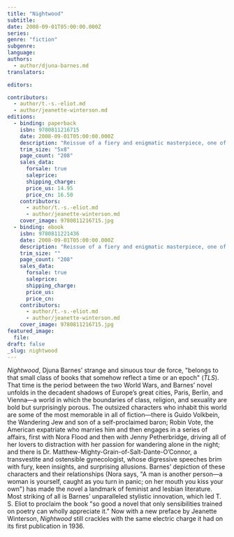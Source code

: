 ```yaml
---
title: "Nightwood"
subtitle:
date: 2008-09-01T05:00:00.000Z
series:
genre: "fiction"
subgenre:
language:
authors:
  - author/djuna-barnes.md
translators:

editors:

contributors:
  - author/t.-s.-eliot.md
  - author/jeanette-winterson.md
editions:
  - binding: paperback
    isbn: 9780811216715
    date: 2008-09-01T05:00:00.000Z
    description: "Reissue of a fiery and enigmatic masterpiece, one of the greatest novels of the Modernist era "
    trim_size: "5x8"
    page_count: "208"
    sales_data:
      forsale: true
      saleprice:
      shipping_charge:
      price_us: 14.95
      price_cn: 16.50
    contributors:
      - author/t.-s.-eliot.md
      - author/jeanette-winterson.md
    cover_image: 9780811216715.jpg
  - binding: ebook
    isbn: 9780811221436
    date: 2008-09-01T05:00:00.000Z
    description: "Reissue of a fiery and enigmatic masterpiece, one of the greatest novels of the Modernist era "
    trim_size: ""
    page_count: "208"
    sales_data:
      forsale: true
      saleprice:
      shipping_charge:
      price_us:
      price_cn:
    contributors:
      - author/t.-s.-eliot.md
      - author/jeanette-winterson.md
    cover_image: 9780811216715.jpg
featured_image:
  file:
draft: false
_slug: nightwood
---
```


_Nightwood_, Djuna Barnes’ strange and sinuous tour de force, "belongs to that small class of books that somehow reflect a time or an epoch" (_TLS_). That time is the period between the two World Wars, and Barnes’ novel unfolds in the decadent shadows of Europe’s great cities, Paris, Berlin, and Vienna—a world in which the boundaries of class, religion, and sexuality are bold but surprisingly porous. The outsized characters who inhabit this world are some of the most memorable in all of fiction—there is Guido Volkbein, the Wandering Jew and son of a self-proclaimed baron; Robin Vote, the American expatriate who marries him and then engages in a series of affairs, first with Nora Flood and then with Jenny Petherbridge, driving all of her lovers to distraction with her passion for wandering alone in the night; and there is Dr. Matthew-Mighty-Grain-of-Salt-Dante-O’Connor, a transvestite and ostensible gynecologist, whose digressive speeches brim with fury, keen insights, and surprising allusions. Barnes’ depiction of these characters and their relationships (Nora says, "A man is another person—a woman is yourself, caught as you turn in panic; on her mouth you kiss your own") has made the novel a landmark of feminist and lesbian literature. Most striking of all is Barnes’ unparalleled stylistic innovation, which led T. S. Eliot to proclaim the book "so good a novel that only sensibilities trained on poetry can wholly appreciate it." Now with a new preface by Jeanette Winterson, _Nightwood_ still crackles with the same electric charge it had on its first publication in 1936.
